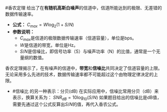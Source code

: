 #香农定理 给出了在**有随机高斯白噪声**的信道中，信道所能达到的极限、无差错的数据传输速率。

*   **公式：**
    $C_{max}=W\log_2{(1+S/N)}$
*   **参数说明：**
    *   $C_{max}$是信道的极限数据传输速率（信道容量），单位是bps。
    *   $W$是信道的带宽，单位是Hz。
    *   $S/N$是信噪比，即信号功率（S）与噪声功率（N）的比值，通常是一个无量纲的数值。

香农定理揭示了，在有噪声的信道中，**带宽**和**信噪比**共同决定了信道容量的上限。无论采用多么先进的技术，数据传输速率都不可能超过这个由物理定律决定的上限。

*   #信噪比 的另一种表示：分贝(dB) 
    在实际应用中，信噪比常用分贝（dB）来表示，换算关系为：
    $SNR_{dB}=10\log_{10}{(S/N)}$
    如果题目给出的信噪比是dB值，需要先通过这个公式反算出$S/N$的值，再代入香农公式。
